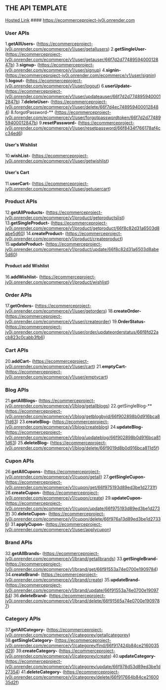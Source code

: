 ## THE API TEMPLATE

[Hosted Link](https://ecommerceproject-jy0i.onrender.com) #### https://ecommerceproject-jy0i.onrender.com

### User APIs
1.**getAllUsers-** (https://ecommerceproject-jy0i.onrender.com/ecommerce/v1/user/getallusers)
2.**getSingleUser-** (https://ecommerceproject-jy0i.onrender.com/ecommerce/v1/user/getauser/66f7d2d7748959400012847b) 
3.**signup-** (https://ecommerceproject-jy0i.onrender.com/ecommerce/v1/user/signup)
4.**signin-** (https://ecommerceproject-jy0i.onrender.com/ecommerce/v1/user/signin)
5.**logout-** (https://ecommerceproject-jy0i.onrender.com/ecommerce/v1/user/logout)
6.**userUpdate-** (https://ecommerceproject-jy0i.onrender.com/ecommerce/v1/user/updateauser/66f7d2d7748959400012847b)
7.**deleteUser-** (https://ecommerceproject-jy0i.onrender.com/ecommerce/v1/user/delete/66f7d4ec7489594000128484)
8.forgotPassword-** (https://ecommerceproject-jy0i.onrender.com/ecommerce/v1/user/forgotpasswordtoken/66f7d2d7748959400012847b)
9.**resetPassword-** (https://ecommerceproject-jy0i.onrender.com/ecommerce/v1/user/resetpassword/66f8434f766178af4cc34ed6)

#### User's Wishlist
10.**wishList-** (https://ecommerceproject-jy0i.onrender.com/ecommerce/v1/user/getwishlist)

#### User's Cart
11.**userCart-** (https://ecommerceproject-jy0i.onrender.com/ecommerce/v1/user/getusercart)


### Product APIs
12.**getAllProducts-** (https://ecommerceproject-jy0i.onrender.com/ecommerce/v1/product/getproductslist)
13.**getSingleProduct-** (https://ecommerceproject-jy0i.onrender.com/ecommerce/v1/product/getproduct/66f8c82d31a6503d8abe5d60)
14.**createProduct-** (https://ecommerceproject-jy0i.onrender.com/ecommerce/v1/product/createproduct)
15.**updateProduct-** (https://ecommerceproject-jy0i.onrender.com/ecommerce/v1/product/update/66f8c82d31a6503d8abe5d60)

#### Product add Wishlist
16.**addWishlist-** (https://ecommerceproject-jy0i.onrender.com/ecommerce/v1/product/wishlist)

### Order APIs
17.**getOrders-** (https://ecommerceproject-jy0i.onrender.com/ecommerce/v1/user/getorders)
18.**createOrder-** (https://ecommerceproject-jy0i.onrender.com/ecommerce/v1/user/createorder)
19.**OrderStatus-** (https://ecommerceproject-jy0i.onrender.com/ecommerce/v1/user/order/updateorderstatus/66f8fd22acb823c0cabb3fb6)


### Cart APIs
20.**addCart-** (https://ecommerceproject-jy0i.onrender.com/ecommerce/v1/user/cart)
21.**emptyCart-** (https://ecommerceproject-jy0i.onrender.com/ecommerce/v1/user/emptycart)

### Blog APIs
21.**getAllBlogs-** (https://ecommerceproject-jy0i.onrender.com/ecommerce/v1/blog/getallblogs)
22.getSingleBlog-** (https://ecommerceproject-jy0i.onrender.com/ecommerce/v1/blog/getblogbyid/66f902898b0d916bca811d63)
23.**createBlog-** (https://ecommerceproject-jy0i.onrender.com/ecommerce/v1/blog/createblog)
24.**updateBlog-** (https://ecommerceproject-jy0i.onrender.com/ecommerce/v1/blog/updateblog/66f902898b0d916bca811d63)
25.**deleteBlog-** (https://ecommerceproject-jy0i.onrender.com/ecommerce/v1/blog/delete/66f9019d8b0d916bca811d5f)

### Cupon APIs
26.**getAllCupons-** (https://ecommerceproject-jy0i.onrender.com/ecommerce/v1/cupon/getall)
27.**getSingleCupon-** (https://ecommerceproject-jy0i.onrender.com/ecommerce/v1/cupon/get/66f975193d89ed3be1d2731f)
28.**createCupon-** (https://ecommerceproject-jy0i.onrender.com/ecommerce/v1/cupon/create)
29.**updateCupon-** (https://ecommerceproject-jy0i.onrender.com/ecommerce/v1/cupon/update/66f975193d89ed3be1d2731f)
30.**deleteCupon-** (https://ecommerceproject-jy0i.onrender.com/ecommerce/v1/cupon/delete/66f976a13d89ed3be1d27336)
31.**applyCupon-** (https://ecommerceproject-jy0i.onrender.com/ecommerce/v1/user/applycupon)

### Brand APIs
32.**getAllBrands-** (https://ecommerceproject-jy0i.onrender.com/ecommerce/v1/brand/getallbrands)
33.**getSingleBrand-** (https://ecommerceproject-jy0i.onrender.com/ecommerce/v1/brand/get/66f91553a74e0700e1909784)
34.**createBrand-** (https://ecommerceproject-jy0i.onrender.com/ecommerce/v1/brand/create)
35.**updateBrand-** (https://ecommerceproject-jy0i.onrender.com/ecommerce/v1/brand/update/66f91553a74e0700e1909784)
36.**deleteBrand-** (https://ecommerceproject-jy0i.onrender.com/ecommerce/v1/brand/delete/66f91565a74e0700e1909787)

### Category APIs
37.**getAllCategory-** (https://ecommerceproject-jy0i.onrender.com/ecommerce/v1/categorey/getallcategorey)
38.**getSingleCategory-** (https://ecommerceproject-jy0i.onrender.com/ecommerce/v1/categorey/find/66f917424b84ce2160035d29)
39.**createCategory-** (https://ecommerceproject-jy0i.onrender.com/ecommerce/v1/categorey/create)
40.**updateCategory-** (https://ecommerceproject-jy0i.onrender.com/ecommerce/v1/categorey/update/66f978d53d89ed3be1d27354)
41.**deleteCategory-** (https://ecommerceproject-jy0i.onrender.com/ecommerce/v1/categorey/delete/66f917664b84ce2160035d2f)



